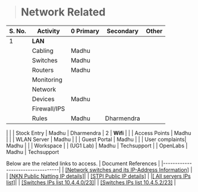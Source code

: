 > # Network Related


|S. No. |       Activity |0     Primary |       Secondary |     Other |
|-------|----------------|--------------|-----------------|-----------|
|  1          | **LAN**
| |    Cabling     |      Madhu   |
|       |    Switches    |      Madhu   |
|       |    Routers     |      Madhu   |
|       | Monitoring     |
|       |  Network       |
|       |   Devices      |      Madhu   |
|       | Firewall/IPS   |
|       |  Rules         |      Madhu   |  Dharmendra
|
|       |  Stock Entry   | Madhu        | Dharmendra
| 2     |  **Wifi**         |
|       |  Access Points |  Madhu       |
|       |  WLAN Server   | Madhu        |
|       | Guest Portal   | Madhu        |
|       | User complaints| Madhu        |
|       | Workspace
|       | (UG1 Lab)      | Madhu        | Techsupport
|       | OpenLabs       | Madhu        | Techsupport



Below are the related links to access.
| Document References        |
|----------------------------------|
| [\[Network switches and its IP-Address Information\]](https://wiki.iiit.ac.in/wiki/index.php/Network_Switches) |  
| [\[NKN Public Natting IP details\]](https://wiki.iiit.ac.in/wiki/index.php/NKN_Mapping_IPs#NKN_Mapping_Details)|
| [\[STPI Public IP details\]](https://wiki.iiit.ac.in/wiki/index.php/STPI_Mapping_IPs) |
|[\[ All servers IPs list\]](https://wiki.iiit.ac.in/wiki/index.php/10.4.16.0/20)|
| [\[Switches IPs list 10.4.4.0/23\]](https://wiki.iiit.ac.in/wiki/index.php/10.4.4.1/23_Subnet)|
|    [\[Switches IPs list 10.4.5.2/23\]](https://wiki.iiit.ac.in/wiki/index.php/10.4.5.2/23_Subnet) |
                                                                                                       
